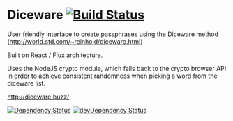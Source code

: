 # Diceware [![Build Status][ci-img]][ci]

[ci-img]: https://travis-ci.org/TCotton/diceware-react-flux.svg
[ci]: https://travis-ci.org/TCotton/diceware-react-flux

User friendly interface to create passphrases using the Diceware method (http://world.std.com/~reinhold/diceware.html)

Built on React / Flux architecture.

Uses the NodeJS crypto module, which falls back to the crypto browser API in order to achieve consistent randomness when picking a word from the diceware list.

http://diceware.buzz/

[![Dependency Status](https://david-dm.org/tcotton/diceware-react-flux.svg?style=flat-square)](https://david-dm.org/tcotton/diceware-react-flux)
[![devDependency Status](https://david-dm.org/tcotton/portfolio/dev-status.svg?style=flat-square)](https://david-dm.org/tcotton/diceware-react-flux#info=devDependencies)